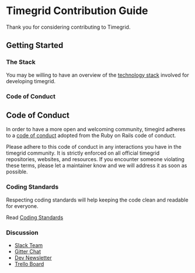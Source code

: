# Timegrid Contribution Guide

Thank you for considering contributing to Timegrid.

## Getting Started

### The Stack

You may be willing to have an overview of the 
[technology stack](http://stackshare.io/alariva/timegrid) involved for 
developing timegrid.

### Code of Conduct

## Code of Conduct

In order to have a more open and welcoming community, timegird adheres to a
[code of conduct](conduct) adopted from the Ruby on Rails code of
conduct.

Please adhere to this code of conduct in any interactions you have in the
timegrid community. It is strictly enforced on all official timegrid
repositories, websites, and resources. If you encounter someone violating
these terms, please let a maintainer know and we will address it as soon as 
possible.

### Coding Standards

Respecting coding standards will help keeping the code clean and readable for 
everyone.

Read [Coding Standards](#coding-standards)

### Discussion

  * [Slack Team](https://timegrid.slack.com/home)
  * [Gitter Chat](https://gitter.im/alariva/timegridDevelopment)
  * [Dev Newsletter](http://eepurl.com/bF_ARX)
  * [Trello Board](https://trello.com/b/VNFqnxhc/timegrid-io-dev)
